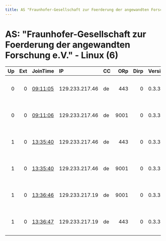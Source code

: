 ```yaml
---
title: AS "Fraunhofer-Gesellschaft zur Foerderung der angewandten Forschung e.V." - Linux (6)
---
```


# AS: "Fraunhofer-Gesellschaft zur Foerderung der angewandten Forschung e.V." - Linux (6)

|   Up |   Ext | JoinTime                                                                                            | IP             | CC   |   ORp |   Dirp | Version   | Contact                   | Nickname   |   eFamMembers |
|-----:|------:|:----------------------------------------------------------------------------------------------------|:---------------|:-----|------:|-------:|:----------|:--------------------------|:-----------|--------------:|
|    0 |     0 | [09:11:05](https://metrics.torproject.org/rs.html#details/4016C6008B5FE062B055B9961E302A87E507838D) | 129.233.217.46 | de   |   443 |      0 | 0.3.3.7   | tor-relay-mgr AT protonma | welsh      |             1 |
|    0 |     0 | [09:11:06](https://metrics.torproject.org/rs.html#details/4BF854BFDC53E4B1A36B5D87BE06D121229CD483) | 129.233.217.46 | de   |  9001 |      0 | 0.3.3.7   | tor-relay-mgr AT protonma | cipollini  |             1 |
|    1 |     0 | [13:35:40](https://metrics.torproject.org/rs.html#details/396C97025590F44395944959346A171131F1B735) | 129.233.217.46 | de   |   443 |      0 | 0.3.3.7   | tor-relay-mgr AT protonma | welsh      |            20 |
|    1 |     0 | [13:35:40](https://metrics.torproject.org/rs.html#details/45FE0E45A5670530F065C48C51EF7ED004BDC60A) | 129.233.217.46 | de   |  9001 |      0 | 0.3.3.7   | tor-relay-mgr AT protonma | cipollini  |            20 |
|    1 |     0 | [13:36:46](https://metrics.torproject.org/rs.html#details/C4C244766174D02350D319E05781CB63C7FF5404) | 129.233.217.19 | de   |  9001 |      0 | 0.3.3.7   | tor-relay-mgr AT protonma | sweet      |            20 |
|    1 |     0 | [13:36:47](https://metrics.torproject.org/rs.html#details/8C6AB8B59EADB3AAADF84E5F07A5AC93C5DA2744) | 129.233.217.19 | de   |   443 |      0 | 0.3.3.7   | tor-relay-mgr AT protonma | spring     |            20 |
